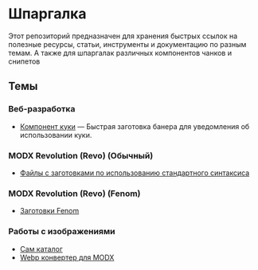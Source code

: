 # Шпаргалка

Этот репозиторий предназначен для хранения быстрых ссылок на полезные ресурсы, статьи, инструменты и документацию по разным темам. А также для шпаргалак различных компонентов чанков и снипетов

## Темы

### Веб-разработка

- [Компонент куки](./web_cheat_sheet/cookie.html) — Быстрая заготовка банера для уведомления об использовании куки.

### MODX Revolution (Revo) (Обычный)

- [Файлы с заготовками по использованию стандартного синтаксиса ](./modx_defulte/)

### MODX Revolution (Revo) (Fenom)

- [Заготовки Fenom](./modx_fenom//)

### Работы с изображениями

- [Сам каталог](./work_image/)
- [Webp конвертер для MODX](./work_image/WEB_CONFERT.md)
